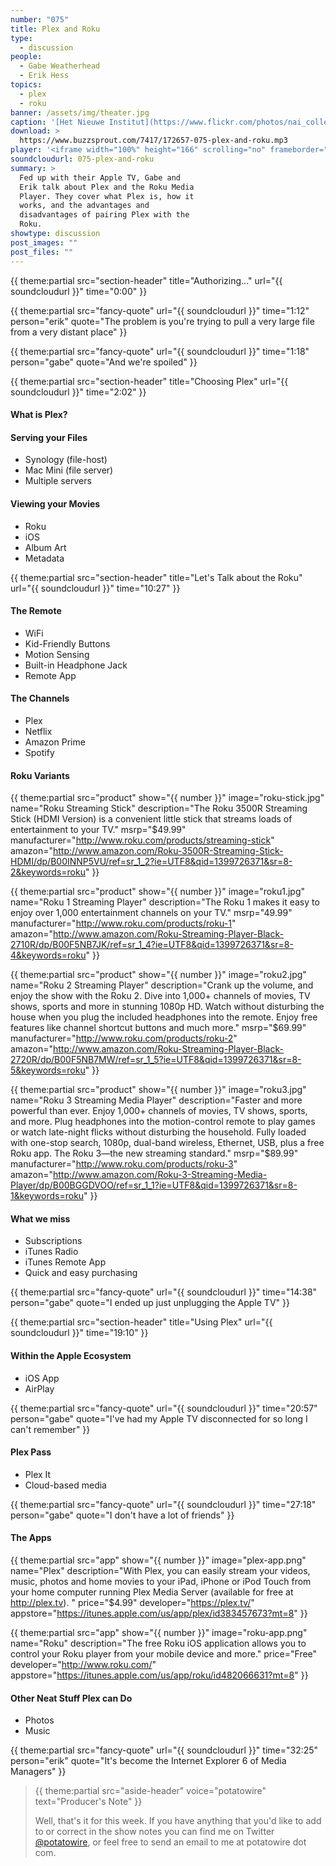 ```yaml
---
number: "075"
title: Plex and Roku
type:
  - discussion
people:
  - Gabe Weatherhead
  - Erik Hess
topics:
  - plex
  - roku
banner: /assets/img/theater.jpg
caption: '[Het Nieuwe Institut](https://www.flickr.com/photos/nai_collection/5415224445)'
download: >
  https://www.buzzsprout.com/7417/172657-075-plex-and-roku.mp3
player: '<iframe width="100%" height="166" scrolling="no" frameborder="no" src="https://w.soundcloud.com/player/?url=https%3A//api.soundcloud.com/tracks/148838598%3Fsecret_token%3Ds-Z0Bbj&color=ff5500&auto_play=false&hide_related=false&show_artwork=true"></iframe>'
soundcloudurl: 075-plex-and-roku
summary: >
  Fed up with their Apple TV, Gabe and
  Erik talk about Plex and the Roku Media
  Player. They cover what Plex is, how it
  works, and the advantages and
  disadvantages of pairing Plex with the
  Roku.
showtype: discussion
post_images: ""
post_files: ""
---
```


{{ theme:partial src="section-header" title="Authorizing..." url="{{ soundcloudurl }}" time="0:00" }}

{{ theme:partial src="fancy-quote" url="{{ soundcloudurl }}" time="1:12" person="erik" quote="The problem is you're trying to pull a very large file from a very distant place" }}

{{ theme:partial src="fancy-quote" url="{{ soundcloudurl }}" time="1:18" person="gabe" quote="And we're spoiled" }}

{{ theme:partial src="section-header" title="Choosing Plex" url="{{ soundcloudurl }}" time="2:02" }}

#### What is Plex?

#### Serving your Files

* Synology (file-host)
* Mac Mini (file server)
* Multiple servers

#### Viewing your Movies

* Roku
* iOS
* Album Art
* Metadata

{{ theme:partial src="section-header" title="Let's Talk about the Roku" url="{{ soundcloudurl }}" time="10:27" }}

#### The Remote

* WiFi
* Kid-Friendly Buttons
* Motion Sensing
* Built-in Headphone Jack
* Remote App

#### The Channels

* Plex
* Netflix
* Amazon Prime
* Spotify

#### Roku Variants

{{ theme:partial src="product" show="{{ number }}" image="roku-stick.jpg" name="Roku Streaming Stick" description="The Roku 3500R Streaming Stick (HDMI Version) is a convenient little stick that streams loads of entertainment to your TV." msrp="$49.99" manufacturer="http://www.roku.com/products/streaming-stick" amazon="http://www.amazon.com/Roku-3500R-Streaming-Stick-HDMI/dp/B00INNP5VU/ref=sr_1_2?ie=UTF8&qid=1399726371&sr=8-2&keywords=roku" }}

{{ theme:partial src="product" show="{{ number }}" image="roku1.jpg" name="Roku 1 Streaming Player" description="The Roku 1 makes it easy to enjoy over 1,000 entertainment channels on your TV." msrp="49.99" manufacturer="http://www.roku.com/products/roku-1" amazon="http://www.amazon.com/Roku-Streaming-Player-Black-2710R/dp/B00F5NB7JK/ref=sr_1_4?ie=UTF8&qid=1399726371&sr=8-4&keywords=roku" }}

{{ theme:partial src="product" show="{{ number }}" image="roku2.jpg" name="Roku 2 Streaming Player" description="Crank up the volume, and enjoy the show with the Roku 2. Dive into 1,000+ channels of movies, TV shows, sports and more in stunning 1080p HD. Watch without disturbing the house when you plug the included headphones into the remote. Enjoy free features like channel shortcut buttons and much more." msrp="$69.99" manufacturer="http://www.roku.com/products/roku-2" amazon="http://www.amazon.com/Roku-Streaming-Player-Black-2720R/dp/B00F5NB7MW/ref=sr_1_5?ie=UTF8&qid=1399726371&sr=8-5&keywords=roku" }}

{{ theme:partial src="product" show="{{ number }}" image="roku3.jpg" name="Roku 3 Streaming Media Player" description="Faster and more powerful than ever. Enjoy 1,000+ channels of movies, TV shows, sports, and more. Plug headphones into the motion-control remote to play games or watch late-night flicks without disturbing the household. Fully loaded with one-stop search, 1080p, dual-band wireless, Ethernet, USB, plus a free Roku app. The Roku 3—the new streaming standard." msrp="$89.99" manufacturer="http://www.roku.com/products/roku-3" amazon="http://www.amazon.com/Roku-3-Streaming-Media-Player/dp/B00BGGDVOO/ref=sr_1_1?ie=UTF8&qid=1399726371&sr=8-1&keywords=roku" }}

#### What we miss

* Subscriptions
* iTunes Radio
* iTunes Remote App
* Quick and easy purchasing

{{ theme:partial src="fancy-quote" url="{{ soundcloudurl }}" time="14:38" person="gabe" quote="I ended up just unplugging the Apple TV" }}

{{ theme:partial src="section-header" title="Using Plex" url="{{ soundcloudurl }}" time="19:10" }}

#### Within the Apple Ecosystem

* iOS App
* AirPlay

{{ theme:partial src="fancy-quote" url="{{ soundcloudurl }}" time="20:57" person="gabe" quote="I've had my Apple TV disconnected for so long I can't remember" }}

#### Plex Pass

* Plex It
* Cloud-based media

{{ theme:partial src="fancy-quote" url="{{ soundcloudurl }}" time="27:18" person="gabe" quote="I don't have a lot of friends" }}

#### The Apps

{{ theme:partial src="app" show="{{ number }}" image="plex-app.png" name="Plex" description="With Plex, you can easily stream your videos, music, photos and home movies to your iPad, iPhone or iPod Touch from your home computer running Plex Media Server (available for free at http://plex.tv). " price="$4.99" developer="https://plex.tv/" appstore="https://itunes.apple.com/us/app/plex/id383457673?mt=8" }}

{{ theme:partial src="app" show="{{ number }}" image="roku-app.png" name="Roku" description="The free Roku iOS application allows you to control your Roku player from your mobile device and more." price="Free" developer="http://www.roku.com/" appstore="https://itunes.apple.com/us/app/roku/id482066631?mt=8" }}

#### Other Neat Stuff Plex can Do

* Photos
* Music

{{ theme:partial src="fancy-quote" url="{{ soundcloudurl }}" time="32:25" person="erik" quote="It's become the Internet Explorer 6 of Media Managers" }}

> {{ theme:partial src="aside-header" voice="potatowire" text="Producer's Note" }}
>
> Well, that's it for this week. If you have anything that you'd like to add to or correct in the show notes you can find me on Twitter [@potatowire](http://twitter.com/potatowire/), or feel free to send an email to me at potatowire dot com.